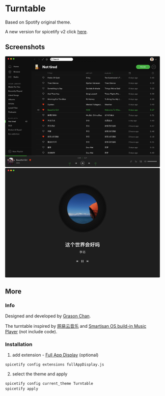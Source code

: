 # Turntable

Based on Spotify original theme.

A new version for spicetify v2 click [here](https://github.com/grasonchan/spotify-spice).

## Screenshots

<div align="center">
  <img src="screenshots/turntable.png" alt="turntable">
</div>
<div align="center">
  <img src="screenshots/full_app_display.png" alt="full app display">
</div>

## More

### Info

Designed and developed by [Grason Chan](https://github.com/grasonchan).

The turntable inspired by [网易云音乐](https://music.163.com) and [Smartisan OS build-in Music Player](https://www.smartisan.com/os/#/beauty) (not include code).

### Installation

1. add extension - [Full App Display](https://github.com/khanhas/spicetify-cli/wiki/Extensions#full-app-display) (optional)

```bash
spicetify config extensions fullAppDisplay.js
```

2. select the theme and apply

```bash
spicetify config current_theme Turntable
spicetify apply
```
